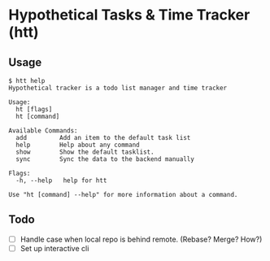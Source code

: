 # Hypothetical Tasks & Time Tracker (htt)

## Usage

```shell
$ htt help
Hypothetical tracker is a todo list manager and time tracker

Usage:
  ht [flags]
  ht [command]

Available Commands:
  add         Add an item to the default task list
  help        Help about any command
  show        Show the default tasklist.
  sync        Sync the data to the backend manually

Flags:
  -h, --help   help for htt

Use "ht [command] --help" for more information about a command.
```

## Todo

- [ ] Handle case when local repo is behind remote. (Rebase? Merge? How?)
- [ ] Set up interactive cli